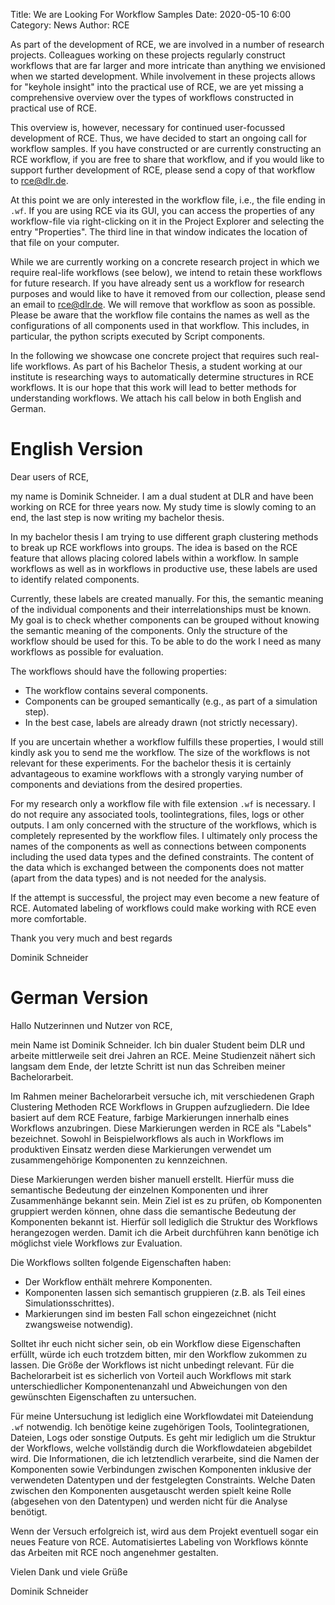 Title: We are Looking For Workflow Samples 
Date: 2020-05-10 6:00
Category: News
Author: RCE

As part of the development of RCE, we are involved in a number of research projects.
Colleagues working on these projects regularly construct workflows that are far larger and more intricate than anything we envisioned when we started development.
While involvement in these projects allows for "keyhole insight" into the practical use of RCE, we are yet missing a comprehensive overview over the types of workflows constructed in practical use of RCE.

This overview is, however, necessary for continued user-focussed development of RCE.
Thus, we have decided to start an ongoing call for workflow samples.
If you have constructed or are currently constructing an RCE workflow, if you are free to share that workflow, and if you would like to support further development of RCE, please send a copy of that workflow to [rce@dlr.de](mailto:rce@dlr.de).

At this point we are only interested in the workflow file, i.e., the file ending in `.wf`.
If you are using RCE via its GUI, you can access the properties of any workflow-file via right-clicking on it in the Project Explorer and selecting the entry "Properties".
The third line in that window indicates the location of that file on your computer.

While we are currently working on a concrete research project in which we require real-life workflows (see below), we intend to retain these workflows for future research.
If you have already sent us a workflow for research purposes and would like to have it removed from our collection, please send an email to [rce@dlr.de](mailto:rce@dlr.de).
We will remove that workflow as soon as possible.
Please be aware that the workflow file contains the names as well as the configurations of all components used in that workflow.
This includes, in particular, the python scripts executed by Script components.

In the following we showcase one concrete project that requires such real-life workflows.
As part of his Bachelor Thesis, a student working at our institute is researching ways to automatically determine structures in RCE workflows.
It is our hope that this work will lead to better methods for understanding workflows.
We attach his call below in both English and German.

# English Version

Dear users of RCE,

my name is Dominik Schneider.
I am a dual student at DLR and have been working on RCE for three years now.
My study time is slowly coming to an end, the last step is now writing my bachelor thesis.

In my bachelor thesis I am trying to use different graph clustering methods to break up RCE workflows into groups.
The idea is based on the RCE feature that allows placing colored labels within a workflow.
In sample workflows as well as in workflows in productive use, these labels are used to identify related components.

Currently, these labels are created manually.
For this, the semantic meaning of the individual components and their interrelationships must be known.
My goal is to check whether components can be grouped without knowing the semantic meaning of the components.
Only the structure of the workflow should be used for this.
To be able to do the work I need as many workflows as possible for evaluation.

The workflows should have the following properties:

- The workflow contains several components.
- Components can be grouped semantically (e.g., as part of a simulation step).
- In the best case, labels are already drawn (not strictly necessary).

If you are uncertain whether a workflow fulfills these properties, I would still kindly ask you to send me the workflow.
The size of the workflows is not relevant for these experiments.
For the bachelor thesis it is certainly advantageous to examine workflows with a strongly varying number of components and deviations from the desired properties.

For my research only a workflow file with file extension `.wf` is necessary.
I do not require any associated tools, toolintegrations, files, logs or other outputs.
I am only concerned with the structure of the workflows, which is completely represented by the workflow files.
I ultimately only process the names of the components as well as connections between components including the used data types and the defined constraints.
The content of the data which is exchanged between the components does not matter (apart from the data types) and is not needed for the analysis.

If the attempt is successful, the project may even become a new feature of RCE.
Automated labeling of workflows could make working with RCE even more comfortable.

Thank you very much and best regards

Dominik Schneider

# German Version

Hallo Nutzerinnen und Nutzer von RCE,

mein Name ist Dominik Schneider.
Ich bin dualer Student beim DLR und arbeite mittlerweile seit drei Jahren an RCE.
Meine Studienzeit nähert sich langsam dem Ende, der letzte Schritt ist nun das Schreiben meiner Bachelorarbeit.

Im Rahmen meiner Bachelorarbeit versuche ich, mit verschiedenen Graph Clustering Methoden RCE Workflows in Gruppen aufzugliedern.
Die Idee basiert auf dem RCE Feature, farbige Markierungen innerhalb eines Workflows anzubringen.
Diese Markierungen werden in RCE als "Labels" bezeichnet.
Sowohl in Beispielworkflows als auch in Workflows im produktiven Einsatz werden diese Markierungen verwendet um zusammengehörige Komponenten zu kennzeichnen.

Diese Markierungen werden bisher manuell erstellt.
Hierfür muss die semantische Bedeutung der einzelnen Komponenten und ihrer Zusammenhänge bekannt sein.
Mein Ziel ist es zu prüfen, ob Komponenten gruppiert werden können, ohne dass die semantische Bedeutung der Komponenten bekannt ist.
Hierfür soll lediglich die Struktur des Workflows herangezogen werden.
Damit ich die Arbeit durchführen kann benötige ich möglichst viele Workflows zur Evaluation.

Die Workflows sollten folgende Eigenschaften haben:

- Der Workflow enthält mehrere Komponenten.
- Komponenten lassen sich semantisch gruppieren (z.B. als Teil eines Simulationsschrittes).
- Markierungen sind im besten Fall schon eingezeichnet (nicht zwangsweise notwendig).

Solltet ihr euch nicht sicher sein, ob ein Workflow diese Eigenschaften erfüllt, würde ich euch trotzdem bitten, mir den Workflow zukommen zu lassen.
Die Größe der Workflows ist nicht unbedingt relevant.
Für die Bachelorarbeit ist es sicherlich von Vorteil auch Workflows mit stark unterschiedlicher Komponentenanzahl und Abweichungen von den gewünschten Eigenschaften zu untersuchen.

Für meine Untersuchung ist lediglich eine Workflowdatei mit Dateiendung `.wf` notwendig.
Ich benötige keine zugehörigen Tools, Toolintegrationen, Dateien, Logs oder sonstige Outputs.
Es geht mir lediglich um die Struktur der Workflows, welche vollständig durch die Workflowdateien abgebildet wird.
Die Informationen, die ich letztendlich verarbeite, sind die Namen der Komponenten sowie Verbindungen zwischen Komponenten inklusive der verwendeten Datentypen und der festgelegten Constraints.
Welche Daten zwischen den Komponenten ausgetauscht werden spielt keine Rolle (abgesehen von den Datentypen) und werden nicht für die Analyse benötigt.

Wenn der Versuch erfolgreich ist, wird aus dem Projekt eventuell sogar ein neues Feature von RCE.
Automatisiertes Labeling von Workflows könnte das Arbeiten mit RCE noch angenehmer gestalten.

Vielen Dank und viele Grüße

Dominik Schneider
